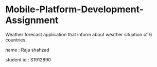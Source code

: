 # Mobile-Platform-Development-Assignment
Weather forecast application that inform about weather situation of 6 countries.

name : Raja shahzad

student id : S1912890
